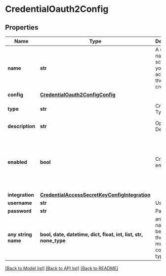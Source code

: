 # CredentialOauth2Config


## Properties
Name | Type | Description | Notes
------------ | ------------- | ------------- | -------------
**name** | **str** | A unique name scoped to your account for the credential | 
**config** | [**CredentialOauth2ConfigConfig**](CredentialOauth2ConfigConfig.md) |  | 
**type** | **str** | Credential Type Code | defaults to "oauth2"
**description** | **str** | Optional Description | [optional] 
**enabled** | **bool** | Credential enabled | [optional]  if omitted the server will use the default value of True
**integration** | [**CredentialAccessSecretKeyConfigIntegration**](CredentialAccessSecretKeyConfigIntegration.md) |  | [optional] 
**username** | **str** | Username | [optional] 
**password** | **str** | Password | [optional] 
**any string name** | **bool, date, datetime, dict, float, int, list, str, none_type** | any string name can be used but the value must be the correct type | [optional]

[[Back to Model list]](../README.md#documentation-for-models) [[Back to API list]](../README.md#documentation-for-api-endpoints) [[Back to README]](../README.md)



